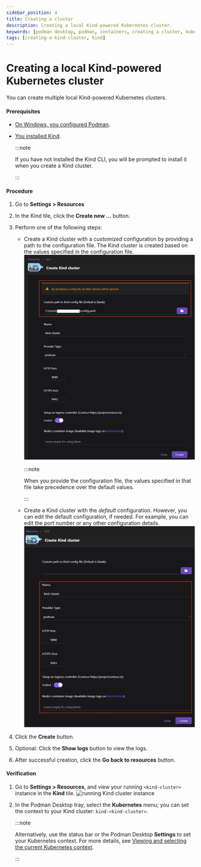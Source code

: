 ```yaml
---
sidebar_position: 4
title: Creating a cluster
description: Creating a local Kind-powered Kubernetes cluster.
keywords: [podman desktop, podman, containers, creating a cluster, kubernetes, kind]
tags: [creating-a-kind-cluster, kind]
---
```


# Creating a local Kind-powered Kubernetes cluster

You can create multiple local Kind-powered Kubernetes clusters.

#### Prerequisites

- [On Windows, you configured Podman](/docs/kind/configuring-podman-for-kind-on-windows).
- [You installed Kind](/docs/kind/installing).

  :::note

  If you have not installed the Kind CLI, you will be prompted to install it when you create a Kind cluster.

  :::

#### Procedure

1. Go to **<Icon icon="fa-solid fa-cog" size="lg" /> Settings > Resources**
1. In the Kind tile, click the **Create new ...** button.
1. Perform one of the following steps:
   - Create a Kind cluster with a _customized_ configuration by providing a path to the configuration file. The Kind cluster is created based on the values specified in the configuration file.
     ![creating a Kind cluster with custom configuration](img/kind-cluster-with-custom-configuration.png)

     :::note

     When you provide the configuration file, the values specified in that file take precedence over the default values.

     :::

   - Create a Kind cluster with the _default_ configuration. However, you can edit the default configuration, if needed. For example, you can edit the port number or any other configuration details.
     ![creating a Kind cluster with default configuration](img/kind-cluster-with-default-configuration.png)

1. Click the **Create** button.
1. Optional: Click the **Show logs** button to view the logs.
1. After successful creation, click the **Go back to resources** button.

#### Verification

1. Go to **<Icon icon="fa-solid fa-cog" size="lg" /> Settings > Resources**, and view your running `<kind-cluster>` instance in the **Kind** tile.
   ![running Kind cluster instance](img/kind-cluster-running.png)
1. In the Podman Desktop tray, select the **Kubernetes** menu; you can set the context to your Kind cluster: `kind-<kind-cluster>`.

   :::note

   Alternatively, use the status bar or the Podman Desktop **Settings** to set your Kubernetes context. For more details, see [Viewing and selecting the current Kubernetes context](/docs/kubernetes/viewing-and-selecting-current-kubernetes-context).

   :::
